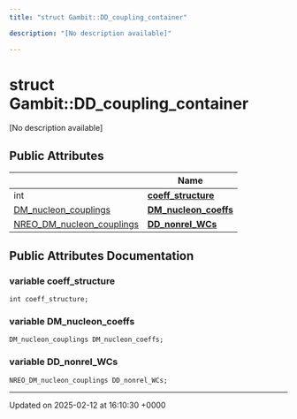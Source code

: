 ```yaml
---
title: "struct Gambit::DD_coupling_container"

description: "[No description available]"

---
```


# struct Gambit::DD_coupling_container



[No description available]

## Public Attributes

|                | Name           |
| -------------- | -------------- |
| int | **[coeff_structure](/documentation/code/classes/structgambit_1_1dd__coupling__container/#variable-coeff-structure)**  |
| [DM_nucleon_couplings](/documentation/code/classes/structgambit_1_1dm__nucleon__couplings/) | **[DM_nucleon_coeffs](/documentation/code/classes/structgambit_1_1dd__coupling__container/#variable-dm-nucleon-coeffs)**  |
| [NREO_DM_nucleon_couplings](/documentation/code/classes/structgambit_1_1nreo__dm__nucleon__couplings/) | **[DD_nonrel_WCs](/documentation/code/classes/structgambit_1_1dd__coupling__container/#variable-dd-nonrel-wcs)**  |

## Public Attributes Documentation

### variable coeff_structure

```
int coeff_structure;
```


### variable DM_nucleon_coeffs

```
DM_nucleon_couplings DM_nucleon_coeffs;
```


### variable DD_nonrel_WCs

```
NREO_DM_nucleon_couplings DD_nonrel_WCs;
```


-------------------------------

Updated on 2025-02-12 at 16:10:30 +0000